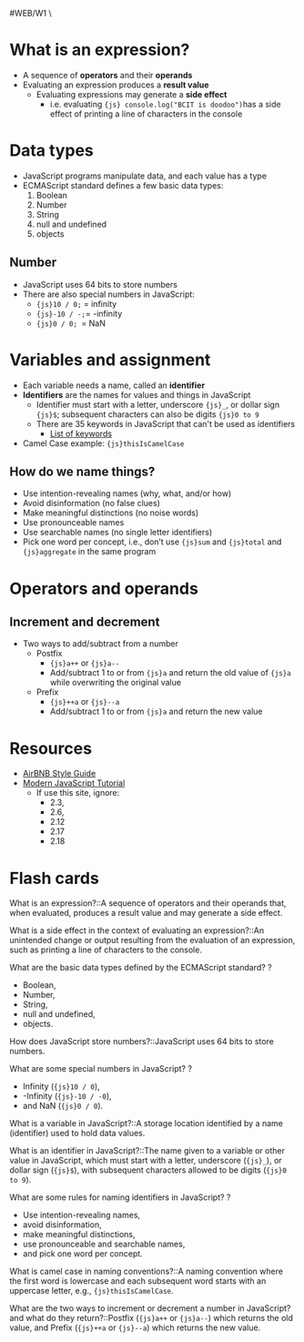 #WEB/W1 \
# What is an expression?

- A sequence of **operators** and their **operands**
- Evaluating an expression produces a **result value**
	- Evaluating expressions may generate a **side effect**
		- i.e. evaluating `{js} console.log("BCIT is doodoo")`has a side effect of printing a line of characters in the console

# Data types

- JavaScript programs manipulate data, and each value has a type
- ECMAScript standard defines a few basic data types:
	1. Boolean
	2. Number
	3. String
	4. null and undefined
	5. objects
## Number

- JavaScript uses 64 bits to store numbers
- There are also special numbers in JavaScript:
	- `{js}10 / 0;` = infinity
	- `{js}-10 / -;`= -infinity
	- `{js}0 / 0; `= NaN

# Variables and assignment

- Each variable needs a name, called an **identifier**
- **Identifiers** are the names for values and things in JavaScript
	- Identifier must start with a letter, underscore `{js}_`, or dollar sign `{js}$`; subsequent characters can also be digits `{js}0 to 9`
	- There are 35 keywords in JavaScript that can't be used as identifiers
		- [List of keywords](https://developer.mozilla.org/en-US/docs/Web/JavaScript/Reference/Lexical_grammar)
- Camel Case example: `{js}thisIsCamelCase`

## How do we name things?

- Use intention-revealing names (why, what, and/or how)  
- Avoid disinformation (no false clues)  
- Make meaningful distinctions (no noise words)  
- Use pronounceable names  
- Use searchable names (no single letter identifiers)  
- Pick one word per concept, i.e., don’t use `{js}sum` and `{js}total` and `{js}aggregate` in the same program
# Operators and operands

## Increment and decrement

- Two ways to add/subtract from a number
	- Postfix
		- `{js}a++` or `{js}a--`
		- Add/subtract 1 to or from `{js}a` and return the old value of `{js}a` while overwriting the original value
	- Prefix
		- `{js}++a` or `{js}--a`
		- Add/subtract 1 to or from `{js}a` and return the new value

# Resources

- [AirBNB Style Guide](https://github.com/airbnb/javascript)
- [Modern JavaScript Tutorial](https://javascript.info/)
	- If use this site, ignore:
		- 2.3,
		- 2.6,
		- 2.12
		- 2.17
		- 2.18

# Flash cards


What is an expression?::A sequence of operators and their operands that, when evaluated, produces a result value and may generate a side effect.
<!--SR:!2024-09-18,1,230-->

What is a side effect in the context of evaluating an expression?::An unintended change or output resulting from the evaluation of an expression, such as printing a line of characters to the console.
<!--SR:!2024-09-18,1,230-->

What are the basic data types defined by the ECMAScript standard?
?
- Boolean, 
- Number, 
- String, 
- null and undefined, 
- objects.
<!--SR:!2024-09-22,2,230-->

How does JavaScript store numbers?::JavaScript uses 64 bits to store numbers.
<!--SR:!2024-09-18,1,230-->

What are some special numbers in JavaScript?
?
- Infinity (`{js}10 / 0`), 
- -Infinity (`{js}-10 / -0`), 
- and NaN (`{js}0 / 0`).
<!--SR:!2024-09-20,3,250-->

What is a variable in JavaScript?::A storage location identified by a name (identifier) used to hold data values.
<!--SR:!2024-09-22,2,230-->

What is an identifier in JavaScript?::The name given to a variable or other value in JavaScript, which must start with a letter, underscore (`{js}_`), or dollar sign (`{js}$`), with subsequent characters allowed to be digits (`{js}0 to 9`).
<!--SR:!2024-09-18,1,230-->

What are some rules for naming identifiers in JavaScript?
?
- Use intention-revealing names, 
- avoid disinformation, 
- make meaningful distinctions, 
- use pronounceable and searchable names, 
- and pick one word per concept.
<!--SR:!2024-09-18,1,230-->

What is camel case in naming conventions?::A naming convention where the first word is lowercase and each subsequent word starts with an uppercase letter, e.g., `{js}thisIsCamelCase`.
<!--SR:!2024-09-20,3,250-->

What are the two ways to increment or decrement a number in JavaScript? and what do they return?::Postfix (`{js}a++` or `{js}a--`) which returns the old value, and Prefix (`{js}++a` or `{js}--a`) which returns the new value.
<!--SR:!2024-09-18,1,230-->